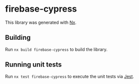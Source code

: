 # firebase-cypress

This library was generated with [Nx](https://nx.dev).

## Building

Run `nx build firebase-cypress` to build the library.

## Running unit tests

Run `nx test firebase-cypress` to execute the unit tests via [Jest](https://jestjs.io).
